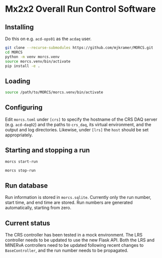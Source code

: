 # Mx2x2 Overall Run Control Software

## Installing

Do this on e.g. `acd-ops01` as the `acdaq` user.

``` bash
git clone --recurse-submodules https://github.com/mjkramer/MORCS.git
cd MORCS
python -m venv morcs.venv
source morcs.venv/bin/activate
pip install -e .
```

## Loading

``` bash
source /path/to/MORCS/morcs.venv/bin/activate
```

## Configuring

Edit `morcs.toml` under `[crs]` to specify the hostname of the CRS DAQ server (e.g. `acd-daq02`) and the paths to `crs_daq`, its virtual environment, and the output and log directories. Likewise, under `[lrs]` the `host` should be set appropriately.

## Starting and stopping a run

``` bash
morcs start-run
```

``` bash
morcs stop-run
```

## Run database

Run information is stored in `morcs.sqlite`. Currently only the run number, start time, and end time are stored. Run numbers are generated automatically, starting from zero.

## Current status

The CRS controller has been tested in a mock environment. The LRS controller needs to be updated to use the new Flask API. Both the LRS and MINERvA controllers need to be updated following recent changes to `BaseController`, and the run number needs to be propagated.
